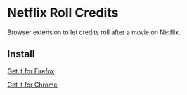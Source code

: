 # Netflix Roll Credits

Browser extension to let credits roll after a movie on Netflix.

## Install

[Get it for Firefox][1]

[Get it for Chrome][2]


[1]: https://addons.mozilla.org/en/firefox/addon/netflix-roll-credits/
[2]: http://TODO.TODO/

